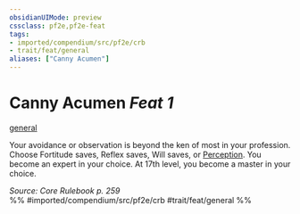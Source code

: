 ```yaml
---
obsidianUIMode: preview
cssclass: pf2e,pf2e-feat
tags:
- imported/compendium/src/pf2e/crb
- trait/feat/general
aliases: ["Canny Acumen"]
---
```

# Canny Acumen  *Feat 1*  
[general](general.md)  


Your avoidance or observation is beyond the ken of most in your profession. Choose Fortitude saves, Reflex saves, Will saves, or [Perception](../skills.md#Perception). You become an expert in your choice. At 17th level, you become a master in your choice.

*Source: Core Rulebook p. 259*  
%% #imported/compendium/src/pf2e/crb #trait/feat/general %%